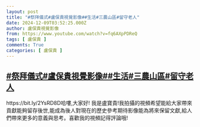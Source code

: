 ```yaml
---
layout: post
title: "#祭拜儀式#盧保貴視覺影像##生活#三農山區#留守老人"
date: 2024-12-09T03:52:25.000Z
author: 盧保貴視覺影像
from: https://www.youtube.com/watch?v=fq6AXpPDReQ
tags: [ 盧保貴 ]
comments: True
categories: [ 盧保貴 ]
---
```

<!--1733716345000-->
[#祭拜儀式#盧保貴視覺影像##生活#三農山區#留守老人](https://www.youtube.com/watch?v=fq6AXpPDReQ)
------

<div>
https://bit.ly/2YsRD8D哈嘍,大家好! 我是盧寶貴!我拍攝的視頻希望能給大家帶來貢獻能夠留存後世,能成為後人對現在的歷史參考期待影像能為將來保留文獻,給人們帶來更多的意義與思考。喜歡我的視頻記得評論哦!
</div>
